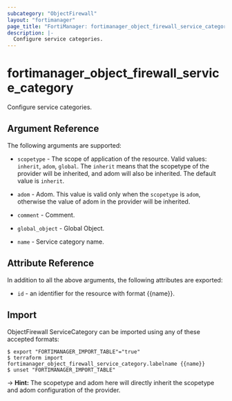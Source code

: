 ```yaml
---
subcategory: "ObjectFirewall"
layout: "fortimanager"
page_title: "FortiManager: fortimanager_object_firewall_service_category"
description: |-
  Configure service categories.
---
```


# fortimanager_object_firewall_service_category
Configure service categories.

## Argument Reference


The following arguments are supported:

* `scopetype` - The scope of application of the resource. Valid values: `inherit`, `adom`, `global`. The `inherit` means that the scopetype of the provider will be inherited, and adom will also be inherited. The default value is `inherit`.
* `adom` - Adom. This value is valid only when the `scopetype` is `adom`, otherwise the value of adom in the provider will be inherited.

* `comment` - Comment.
* `global_object` - Global Object.
* `name` - Service category name.


## Attribute Reference

In addition to all the above arguments, the following attributes are exported:
* `id` - an identifier for the resource with format {{name}}.

## Import

ObjectFirewall ServiceCategory can be imported using any of these accepted formats:
```
$ export "FORTIMANAGER_IMPORT_TABLE"="true"
$ terraform import fortimanager_object_firewall_service_category.labelname {{name}}
$ unset "FORTIMANAGER_IMPORT_TABLE"
```
-> **Hint:** The scopetype and adom here will directly inherit the scopetype and adom configuration of the provider.
